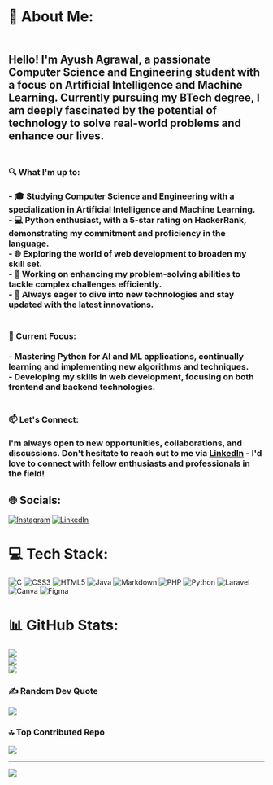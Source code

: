 # 💫 About Me:
## <br>Hello! I'm Ayush Agrawal, a passionate Computer Science and Engineering student with a focus on Artificial Intelligence and Machine Learning. Currently pursuing my BTech degree, I am deeply fascinated by the potential of technology to solve real-world problems and enhance our lives.<br><br>
### 🔍 What I'm up to:<br><br>- 🎓 Studying Computer Science and Engineering with a specialization in Artificial Intelligence and Machine Learning.<br>- 💻 Python enthusiast, with a 5-star rating on HackerRank, demonstrating my commitment and proficiency in the language.<br>- 🌐 Exploring the world of web development to broaden my skill set.<br>- 🧠 Working on enhancing my problem-solving abilities to tackle complex challenges efficiently.<br>- 🚀 Always eager to dive into new technologies and stay updated with the latest innovations.<br><br>
### 🌱 Current Focus:<br><br>- Mastering Python for AI and ML applications, continually learning and implementing new algorithms and techniques.<br>- Developing my skills in web development, focusing on both frontend and backend technologies.<br><br>
### 📫 Let's Connect:<br><br>I'm always open to new opportunities, collaborations, and discussions. Don't hesitate to reach out to me via [LinkedIn](#) - I'd love to connect with fellow enthusiasts and professionals in the field!<br>


## 🌐 Socials:
[![Instagram](https://img.shields.io/badge/Instagram-%23E4405F.svg?logo=Instagram&logoColor=white)](https://instagram.com/ayushagrawal_76) [![LinkedIn](https://img.shields.io/badge/LinkedIn-%230077B5.svg?logo=linkedin&logoColor=white)](https://www.linkedin.com/in/ayush-agrawal-50b826290/) 

# 💻 Tech Stack:
![C](https://img.shields.io/badge/c-%2300599C.svg?style=for-the-badge&logo=c&logoColor=white) ![CSS3](https://img.shields.io/badge/css3-%231572B6.svg?style=for-the-badge&logo=css3&logoColor=white) ![HTML5](https://img.shields.io/badge/html5-%23E34F26.svg?style=for-the-badge&logo=html5&logoColor=white) ![Java](https://img.shields.io/badge/java-%23ED8B00.svg?style=for-the-badge&logo=openjdk&logoColor=white) ![Markdown](https://img.shields.io/badge/markdown-%23000000.svg?style=for-the-badge&logo=markdown&logoColor=white) ![PHP](https://img.shields.io/badge/php-%23777BB4.svg?style=for-the-badge&logo=php&logoColor=white) ![Python](https://img.shields.io/badge/python-3670A0?style=for-the-badge&logo=python&logoColor=ffdd54) ![Laravel](https://img.shields.io/badge/laravel-%23FF2D20.svg?style=for-the-badge&logo=laravel&logoColor=white) ![Canva](https://img.shields.io/badge/Canva-%2300C4CC.svg?style=for-the-badge&logo=Canva&logoColor=white) ![Figma](https://img.shields.io/badge/figma-%23F24E1E.svg?style=for-the-badge&logo=figma&logoColor=white)
# 📊 GitHub Stats:
![](https://github-readme-stats.vercel.app/api?username=TheLearningHead&theme=radical&hide_border=false&include_all_commits=true&count_private=false)<br/>
![](https://github-readme-streak-stats.herokuapp.com/?user=TheLearningHead&theme=radical&hide_border=false)<br/>
![](https://github-readme-stats.vercel.app/api/top-langs/?username=TheLearningHead&theme=radical&hide_border=false&include_all_commits=true&count_private=false&layout=compact)

### ✍️ Random Dev Quote
![](https://quotes-github-readme.vercel.app/api?type=horizontal&theme=radical)

### 🔝 Top Contributed Repo
![](https://github-contributor-stats.vercel.app/api?username=TheLearningHead&limit=5&theme=gruvbox&combine_all_yearly_contributions=true)

---
[![](https://visitcount.itsvg.in/api?id=TheLearningHead&icon=1&color=1)](https://visitcount.itsvg.in)

<!-- Proudly created with GPRM ( https://gprm.itsvg.in ) -->
